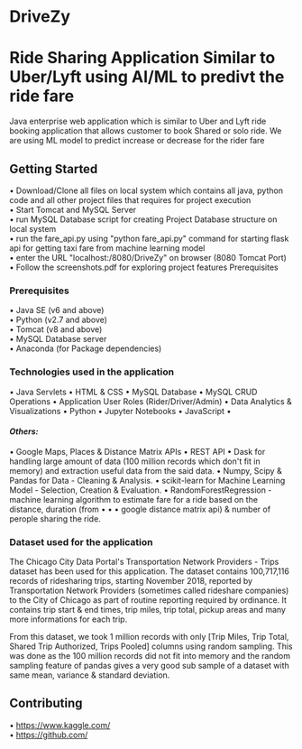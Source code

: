 # DriveZy
# Ride Sharing Application Similar to Uber/Lyft using AI/ML to predivt the ride fare
Java enterprise web application which is similar to Uber and Lyft ride booking application that allows customer to book Shared or solo ride. We are using ML model to predict increase or decrease for the rider fare 
<br /> 

## Getting Started
•	Download/Clone all files on local system which contains all java, python code and all other project files that requires for project execution  
•	Start Tomcat and MySQL Server  
•	run MySQL Database script for creating Project Database structure on local system  
•	run the fare_api.py using "python fare_api.py" command for starting flask api for getting taxi fare from machine learning model  
•	enter the URL "localhost:/8080/DriveZy" on browser (8080 Tomcat Port)  
•	Follow the screenshots.pdf for exploring project features Prerequisites  

### Prerequisites
•	Java SE (v6 and above)  
•	Python (v2.7 and above)  
•	Tomcat (v8 and above)  
•	MySQL Database server  
•	Anaconda (for Package dependencies)   

### Technologies used in the application

•   Java Servlets
•   HTML & CSS
•   MySQL Database
•   MySQL CRUD Operations
•   Application User Roles (Rider/Driver/Admin)
•   Data Analytics & Visualizations
•   Python
•   Jupyter Notebooks
•   JavaScript
•   

#### _Others:_

•   Google Maps, Places & Distance Matrix APIs
•   REST API
•   Dask for handling large amount of data (100 million records which don't fit in memory) and extraction useful data from the said data.
•   Numpy, Scipy & Pandas for Data - Cleaning & Analysis.
•   scikit-learn for Machine Learning Model - Selection, Creation & Evaluation.
•   RandomForestRegression - machine learning algorithm to estimate fare for a ride based on the distance, duration (from • •     •   google distance matrix api) & number of perople sharing the ride.

### Dataset used for the application

The Chicago City Data Portal's Transportation Network Providers - Trips dataset has been used for this application. The dataset contains 100,717,116 records of ridesharing trips, starting November 2018, reported by Transportation Network Providers (sometimes called rideshare companies) to the City of Chicago as part of routine reporting required by ordinance. It contains trip start & end times, trip miles, trip total, pickup areas and many more informations for each trip.

From this dataset, we took 1 million records with only [Trip Miles, Trip Total, Shared Trip Authorized, Trips Pooled] columns using random sampling. This was done as the 100 million records did not fit into memory and the random sampling feature of pandas gives a very good sub sample of a dataset with same mean, variance & standard deviation.


## Contributing
•	https://www.kaggle.com/  
•	https://github.com/  

